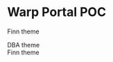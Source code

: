 # Warp Portal POC

<div class="s-bg-secondary s-text-inverted t2 m-4">
  Finn theme
</div>

<my-div></my-div>

<style>
.dba{--w-transparent:transparent;--w-black:#000;--w-white:#fff;--w-gray-950:#121212;--w-gray-900:#1b1b1f;--w-gray-850:#26262b;--w-gray-800:#2b2b30;--w-gray-750:#333338;--w-gray-700:#47474f;--w-gray-600:#5c5c66;--w-gray-500:#84848f;--w-gray-400:#afafb8;--w-gray-300:#cacad1;--w-gray-200:#dedee3;--w-gray-100:#f0f0f2;--w-gray-50:#f6f6f6;--w-red-900:#230103;--w-red-800:#5d0306;--w-red-700:#96050a;--w-red-600:#cf070e;--w-red-500:#de383d;--w-red-400:#ed686b;--w-red-300:#e77c80;--w-red-200:#efa3a6;--w-red-100:#f7cacc;--w-red-50:#fff0f1;--w-yellow-900:#221102;--w-yellow-800:#673a12;--w-yellow-700:#ad6421;--w-yellow-600:#f38e30;--w-yellow-500:#f5a051;--w-yellow-400:#f7b272;--w-yellow-300:#f9c493;--w-yellow-200:#fbd6b4;--w-yellow-100:#fde8d5;--w-yellow-50:#fef7f1;--w-green-900:#072719;--w-green-800:#0c3e2a;--w-green-700:#136647;--w-green-600:#1a8f64;--w-green-500:#3ea07c;--w-green-400:#62b294;--w-green-300:#86c4ac;--w-green-200:#aad6c4;--w-green-100:#cee8dc;--w-green-50:#f3fcf9;--w-phthaloblue-900:#000324;--w-phthaloblue-800:#000546;--w-phthaloblue-700:#000768;--w-phthaloblue-600:#00098a;--w-phthaloblue-500:#28309e;--w-phthaloblue-400:#5057b2;--w-phthaloblue-300:#787ec6;--w-phthaloblue-200:#a0a5da;--w-phthaloblue-100:#c8ccee;--w-phthaloblue-50:#f0f1ff;--w-jeanblue-900:#070f1d;--w-jeanblue-800:#162d56;--w-jeanblue-700:#244b8f;--w-jeanblue-600:#3269c8;--w-jeanblue-500:#5281d1;--w-jeanblue-400:#7299da;--w-jeanblue-300:#92b1e3;--w-jeanblue-200:#b2c9ec;--w-jeanblue-100:#d2e1f5;--w-jeanblue-50:#f3f6fc;--w-s-color-icon-notification:var(--w-white);--w-s-color-icon-info:var(--w-jeanblue-600);--w-s-color-icon-warning:var(--w-yellow-600);--w-s-color-icon-negative:var(--w-red-600);--w-s-color-icon-positive:var(--w-green-600);--w-s-color-icon-secondary-active:var(--w-phthaloblue-800);--w-s-color-icon-secondary-hover:var(--w-phthaloblue-700);--w-s-color-icon-secondary:var(--w-phthaloblue-600);--w-s-color-icon-primary:var(--w-jeanblue-600);--w-s-color-icon-inverted-static:var(--w-white);--w-s-color-icon-inverted-active:var(--w-gray-200);--w-s-color-icon-inverted-hover:var(--w-gray-100);--w-s-color-icon-inverted:var(--w-white);--w-s-color-icon-subtle-active:var(--w-gray-600);--w-s-color-icon-subtle-hover:var(--w-gray-500);--w-s-color-icon-subtle:var(--w-gray-400);--w-s-color-icon-disabled:var(--w-gray-300);--w-s-color-icon-selected-active:var(--w-jeanblue-800);--w-s-color-icon-selected-hover:var(--w-jeanblue-700);--w-s-color-icon-selected:var(--w-jeanblue-600);--w-s-color-icon-static:var(--w-gray-800);--w-s-color-icon-active:var(--w-jeanblue-800);--w-s-color-icon-hover:var(--w-jeanblue-700);--w-s-color-icon:var(--w-gray-900);--w-s-color-border-focus:var(--w-jeanblue-400);--w-s-color-border-info-subtle-active:var(--w-jeanblue-500);--w-s-color-border-info-subtle-hover:var(--w-jeanblue-400);--w-s-color-border-info-subtle:var(--w-jeanblue-300);--w-s-color-border-info-active:var(--w-jeanblue-800);--w-s-color-border-info-hover:var(--w-jeanblue-700);--w-s-color-border-info:var(--w-jeanblue-600);--w-s-color-border-warning-subtle-active:var(--w-yellow-500);--w-s-color-border-warning-subtle-hover:var(--w-yellow-400);--w-s-color-border-warning-subtle:var(--w-yellow-300);--w-s-color-border-warning-active:var(--w-yellow-800);--w-s-color-border-warning-hover:var(--w-yellow-700);--w-s-color-border-warning:var(--w-yellow-600);--w-s-color-border-negative-subtle-active:var(--w-red-500);--w-s-color-border-negative-subtle-hover:var(--w-red-400);--w-s-color-border-negative-subtle:var(--w-red-300);--w-s-color-border-negative-active:var(--w-red-800);--w-s-color-border-negative-hover:var(--w-red-700);--w-s-color-border-negative:var(--w-red-600);--w-s-color-border-positive-subtle-active:var(--w-green-500);--w-s-color-border-positive-subtle-hover:var(--w-green-400);--w-s-color-border-positive-subtle:var(--w-green-300);--w-s-color-border-positive-active:var(--w-green-800);--w-s-color-border-positive-hover:var(--w-green-700);--w-s-color-border-positive:var(--w-green-600);--w-s-color-border-secondary-active:var(--w-phthaloblue-800);--w-s-color-border-secondary-hover:var(--w-phthaloblue-700);--w-s-color-border-secondary:var(--w-phthaloblue-600);--w-s-color-border-primary-subtle-active:var(--w-jeanblue-500);--w-s-color-border-primary-subtle-hover:var(--w-jeanblue-400);--w-s-color-border-primary-subtle:var(--w-jeanblue-300);--w-s-color-border-primary-active:var(--w-jeanblue-800);--w-s-color-border-primary-hover:var(--w-jeanblue-700);--w-s-color-border-primary:var(--w-jeanblue-600);--w-s-color-border-inverted:var(--w-gray-300);--w-s-color-border-selected-active:var(--w-jeanblue-800);--w-s-color-border-selected-hover:var(--w-jeanblue-700);--w-s-color-border-selected:var(--w-jeanblue-600);--w-s-color-border-disabled:var(--w-gray-300);--w-s-color-border-active:var(--w-gray-500);--w-s-color-border-hover:var(--w-gray-400);--w-s-color-border:var(--w-gray-300);--w-s-color-background-notification:var(--w-red-600);--w-s-color-background-transparent-0:var(--w-transparent);--w-s-color-background-info-subtle-active:var(--w-jeanblue-200);--w-s-color-background-info-subtle-hover:var(--w-jeanblue-100);--w-s-color-background-info-subtle:var(--w-jeanblue-50);--w-s-color-background-info-active:var(--w-jeanblue-800);--w-s-color-background-info-hover:var(--w-jeanblue-700);--w-s-color-background-info:var(--w-jeanblue-600);--w-s-color-background-warning-subtle-active:var(--w-yellow-200);--w-s-color-background-warning-subtle-hover:var(--w-yellow-100);--w-s-color-background-warning-subtle:var(--w-yellow-50);--w-s-color-background-warning-active:var(--w-yellow-800);--w-s-color-background-warning-hover:var(--w-yellow-700);--w-s-color-background-warning:var(--w-yellow-600);--w-s-color-background-negative-subtle-active:var(--w-red-200);--w-s-color-background-negative-subtle-hover:var(--w-red-100);--w-s-color-background-negative-subtle:var(--w-red-50);--w-s-color-background-negative-active:var(--w-red-800);--w-s-color-background-negative-hover:var(--w-red-700);--w-s-color-background-negative:var(--w-red-600);--w-s-color-background-positive-subtle-active:var(--w-green-200);--w-s-color-background-positive-subtle-hover:var(--w-green-100);--w-s-color-background-positive-subtle:var(--w-green-50);--w-s-color-background-positive-active:var(--w-green-800);--w-s-color-background-positive-hover:var(--w-green-700);--w-s-color-background-positive:var(--w-green-600);--w-s-color-background-secondary-active:var(--w-phthaloblue-800);--w-s-color-background-secondary-hover:var(--w-phthaloblue-700);--w-s-color-background-secondary:var(--w-phthaloblue-600);--w-s-color-background-primary-subtle-active:var(--w-jeanblue-200);--w-s-color-background-primary-subtle-hover:var(--w-jeanblue-100);--w-s-color-background-primary-subtle:var(--w-jeanblue-50);--w-s-color-background-primary-active:var(--w-jeanblue-800);--w-s-color-background-primary-hover:var(--w-jeanblue-700);--w-s-color-background-primary:var(--w-jeanblue-600);--w-s-color-background-inverted:var(--w-gray-900);--w-s-color-background-selected-active:var(--w-jeanblue-200);--w-s-color-background-selected-hover:var(--w-jeanblue-100);--w-s-color-background-selected:var(--w-jeanblue-50);--w-s-color-background-disabled-subtle:var(--w-gray-200);--w-s-color-background-disabled:var(--w-gray-300);--w-s-color-background-subtle-active:var(--w-gray-300);--w-s-color-background-subtle-hover:var(--w-gray-200);--w-s-color-background-subtle:var(--w-gray-100);--w-s-color-background-active:var(--w-gray-200);--w-s-color-background-hover:var(--w-gray-100);--w-s-color-background:var(--w-white);--w-s-color-surface-elevated-300-active:var(--w-gray-200);--w-s-color-surface-elevated-300-hover:var(--w-gray-100);--w-s-color-surface-elevated-300:var(--w-white);--w-s-color-surface-elevated-200-active:var(--w-gray-200);--w-s-color-surface-elevated-200-hover:var(--w-gray-100);--w-s-color-surface-elevated-200:var(--w-white);--w-s-color-surface-elevated-100-active:var(--w-gray-200);--w-s-color-surface-elevated-100-hover:var(--w-gray-100);--w-s-color-surface-elevated-100:var(--w-white);--w-s-color-surface-sunken:var(--w-gray-50);--w-s-color-surface-active:var(--w-gray-200);--w-s-color-surface-hover:var(--w-gray-100);--w-s-color-surface:var(--w-white);--w-s-color-text-positive:var(--w-green-600);--w-s-color-text-negative:var(--w-red-600);--w-s-color-text-disabled:var(--w-gray-300);--w-s-color-text-link:var(--w-jeanblue-600);--w-s-color-text-inverted-static:var(--w-white);--w-s-color-text-inverted-subtle:var(--w-gray-50);--w-s-color-text-inverted:var(--w-white);--w-s-color-text-placeholder:var(--w-gray-300);--w-s-color-text-static:var(--w-gray-800);--w-s-color-text-subtle:var(--w-gray-600);--w-s-color-text:var(--w-gray-900);--w-color-switch-background-track-disabled:var(--w-gray-200);--w-color-switch-track-background-hover:var(--w-gray-300);--w-color-switch-track-background:var(--w-gray-200);--w-color-pill-suggestion-background-active:var(--w-gray-400);--w-color-pill-suggestion-background-hover:var(--w-gray-300);--w-color-pill-suggestion-background:var(--w-gray-200);--w-color-page-indicator-background-hover:var(--w-gray-400);--w-color-page-indicator-background:var(--w-gray-300);--w-color-callout-border:var(--w-green-400);--w-color-callout-background:var(--w-green-100);--w-color-button-pill-background-hover:rgba(var(--w-rgb-jeanblue-300),.3);--w-color-badge-price-background:var(--w-black);--w-color-badge-sponsored-background:var(--w-jeanblue-200);--w-color-badge-negative-background:var(--w-red-100);--w-color-badge-warning-background:var(--w-yellow-100);--w-color-badge-info-background:var(--w-jeanblue-100);--w-color-badge-positive-background:var(--w-green-100);--w-color-badge-neutral-background:var(--w-gray-100);--w-color-tooltip-background-static:var(--w-s-color-background-inverted);--w-color-navbar-border-selected:var(--w-s-color-border-secondary);--w-color-navbar-icon-selected:var(--w-s-color-icon-secondary);--w-color-button-primary-background-active:var(--w-s-color-background-primary-active);--w-color-button-primary-background-hover:var(--w-s-color-background-primary-hover);--w-color-button-primary-background:var(--w-s-color-background-primary);--w-rgb-transparent:#fff0;--w-rgb-black:0,0,0;--w-rgb-white:255,255,255;--w-rgb-gray-950:18,18,18;--w-rgb-gray-900:27,27,31;--w-rgb-gray-850:38,38,43;--w-rgb-gray-800:43,43,48;--w-rgb-gray-750:51,51,56;--w-rgb-gray-700:71,71,79;--w-rgb-gray-600:92,92,102;--w-rgb-gray-500:132,132,143;--w-rgb-gray-400:175,175,184;--w-rgb-gray-300:202,202,209;--w-rgb-gray-200:222,222,227;--w-rgb-gray-100:240,240,242;--w-rgb-gray-50:246,246,246;--w-rgb-red-900:35,1,3;--w-rgb-red-800:93,3,6;--w-rgb-red-700:150,5,10;--w-rgb-red-600:207,7,14;--w-rgb-red-500:222,56,61;--w-rgb-red-400:237,104,107;--w-rgb-red-300:231,124,128;--w-rgb-red-200:239,163,166;--w-rgb-red-100:247,202,204;--w-rgb-red-50:255,240,241;--w-rgb-yellow-900:34,17,2;--w-rgb-yellow-800:103,58,18;--w-rgb-yellow-700:173,100,33;--w-rgb-yellow-600:243,142,48;--w-rgb-yellow-500:245,160,81;--w-rgb-yellow-400:247,178,114;--w-rgb-yellow-300:249,196,147;--w-rgb-yellow-200:251,214,180;--w-rgb-yellow-100:253,232,213;--w-rgb-yellow-50:254,247,241;--w-rgb-green-900:7,39,25;--w-rgb-green-800:12,62,42;--w-rgb-green-700:19,102,71;--w-rgb-green-600:26,143,100;--w-rgb-green-500:62,160,124;--w-rgb-green-400:98,178,148;--w-rgb-green-300:134,196,172;--w-rgb-green-200:170,214,196;--w-rgb-green-100:206,232,220;--w-rgb-green-50:243,252,249;--w-rgb-phthaloblue-900:0,3,36;--w-rgb-phthaloblue-800:0,5,70;--w-rgb-phthaloblue-700:0,7,104;--w-rgb-phthaloblue-600:0,9,138;--w-rgb-phthaloblue-500:40,48,158;--w-rgb-phthaloblue-400:80,87,178;--w-rgb-phthaloblue-300:120,126,198;--w-rgb-phthaloblue-200:160,165,218;--w-rgb-phthaloblue-100:200,204,238;--w-rgb-phthaloblue-50:240,241,255;--w-rgb-jeanblue-900:7,15,29;--w-rgb-jeanblue-800:22,45,86;--w-rgb-jeanblue-700:36,75,143;--w-rgb-jeanblue-600:50,105,200;--w-rgb-jeanblue-500:82,129,209;--w-rgb-jeanblue-400:114,153,218;--w-rgb-jeanblue-300:146,177,227;--w-rgb-jeanblue-200:178,201,236;--w-rgb-jeanblue-100:210,225,245;--w-rgb-jeanblue-50:243,246,252;--w-s-rgb-icon-notification:var(--w-rgb-white);--w-s-rgb-icon-info:var(--w-rgb-jeanblue-600);--w-s-rgb-icon-warning:var(--w-rgb-yellow-600);--w-s-rgb-icon-negative:var(--w-rgb-red-600);--w-s-rgb-icon-positive:var(--w-rgb-green-600);--w-s-rgb-icon-secondary-active:var(--w-rgb-phthaloblue-800);--w-s-rgb-icon-secondary-hover:var(--w-rgb-phthaloblue-700);--w-s-rgb-icon-secondary:var(--w-rgb-phthaloblue-600);--w-s-rgb-icon-primary:var(--w-rgb-jeanblue-600);--w-s-rgb-icon-inverted-static:var(--w-rgb-white);--w-s-rgb-icon-inverted-active:var(--w-rgb-gray-200);--w-s-rgb-icon-inverted-hover:var(--w-rgb-gray-100);--w-s-rgb-icon-inverted:var(--w-rgb-white);--w-s-rgb-icon-subtle-active:var(--w-rgb-gray-600);--w-s-rgb-icon-subtle-hover:var(--w-rgb-gray-500);--w-s-rgb-icon-subtle:var(--w-rgb-gray-400);--w-s-rgb-icon-disabled:var(--w-rgb-gray-300);--w-s-rgb-icon-selected-active:var(--w-rgb-jeanblue-800);--w-s-rgb-icon-selected-hover:var(--w-rgb-jeanblue-700);--w-s-rgb-icon-selected:var(--w-rgb-jeanblue-600);--w-s-rgb-icon-static:var(--w-rgb-gray-800);--w-s-rgb-icon-active:var(--w-rgb-jeanblue-800);--w-s-rgb-icon-hover:var(--w-rgb-jeanblue-700);--w-s-rgb-icon:var(--w-rgb-gray-900);--w-s-rgb-border-focus:var(--w-rgb-jeanblue-400);--w-s-rgb-border-info-subtle-active:var(--w-rgb-jeanblue-500);--w-s-rgb-border-info-subtle-hover:var(--w-rgb-jeanblue-400);--w-s-rgb-border-info-subtle:var(--w-rgb-jeanblue-300);--w-s-rgb-border-info-active:var(--w-rgb-jeanblue-800);--w-s-rgb-border-info-hover:var(--w-rgb-jeanblue-700);--w-s-rgb-border-info:var(--w-rgb-jeanblue-600);--w-s-rgb-border-warning-subtle-active:var(--w-rgb-yellow-500);--w-s-rgb-border-warning-subtle-hover:var(--w-rgb-yellow-400);--w-s-rgb-border-warning-subtle:var(--w-rgb-yellow-300);--w-s-rgb-border-warning-active:var(--w-rgb-yellow-800);--w-s-rgb-border-warning-hover:var(--w-rgb-yellow-700);--w-s-rgb-border-warning:var(--w-rgb-yellow-600);--w-s-rgb-border-negative-subtle-active:var(--w-rgb-red-500);--w-s-rgb-border-negative-subtle-hover:var(--w-rgb-red-400);--w-s-rgb-border-negative-subtle:var(--w-rgb-red-300);--w-s-rgb-border-negative-active:var(--w-rgb-red-800);--w-s-rgb-border-negative-hover:var(--w-rgb-red-700);--w-s-rgb-border-negative:var(--w-rgb-red-600);--w-s-rgb-border-positive-subtle-active:var(--w-rgb-green-500);--w-s-rgb-border-positive-subtle-hover:var(--w-rgb-green-400);--w-s-rgb-border-positive-subtle:var(--w-rgb-green-300);--w-s-rgb-border-positive-active:var(--w-rgb-green-800);--w-s-rgb-border-positive-hover:var(--w-rgb-green-700);--w-s-rgb-border-positive:var(--w-rgb-green-600);--w-s-rgb-border-secondary-active:var(--w-rgb-phthaloblue-800);--w-s-rgb-border-secondary-hover:var(--w-rgb-phthaloblue-700);--w-s-rgb-border-secondary:var(--w-rgb-phthaloblue-600);--w-s-rgb-border-primary-subtle-active:var(--w-rgb-jeanblue-500);--w-s-rgb-border-primary-subtle-hover:var(--w-rgb-jeanblue-400);--w-s-rgb-border-primary-subtle:var(--w-rgb-jeanblue-300);--w-s-rgb-border-primary-active:var(--w-rgb-jeanblue-800);--w-s-rgb-border-primary-hover:var(--w-rgb-jeanblue-700);--w-s-rgb-border-primary:var(--w-rgb-jeanblue-600);--w-s-rgb-border-inverted:var(--w-rgb-gray-300);--w-s-rgb-border-selected-active:var(--w-rgb-jeanblue-800);--w-s-rgb-border-selected-hover:var(--w-rgb-jeanblue-700);--w-s-rgb-border-selected:var(--w-rgb-jeanblue-600);--w-s-rgb-border-disabled:var(--w-rgb-gray-300);--w-s-rgb-border-active:var(--w-rgb-gray-500);--w-s-rgb-border-hover:var(--w-rgb-gray-400);--w-s-rgb-border:var(--w-rgb-gray-300);--w-s-rgb-background-notification:var(--w-rgb-red-600);--w-s-rgb-background-transparent-0:var(--w-rgb-transparent);--w-s-rgb-background-info-subtle-active:var(--w-rgb-jeanblue-200);--w-s-rgb-background-info-subtle-hover:var(--w-rgb-jeanblue-100);--w-s-rgb-background-info-subtle:var(--w-rgb-jeanblue-50);--w-s-rgb-background-info-active:var(--w-rgb-jeanblue-800);--w-s-rgb-background-info-hover:var(--w-rgb-jeanblue-700);--w-s-rgb-background-info:var(--w-rgb-jeanblue-600);--w-s-rgb-background-warning-subtle-active:var(--w-rgb-yellow-200);--w-s-rgb-background-warning-subtle-hover:var(--w-rgb-yellow-100);--w-s-rgb-background-warning-subtle:var(--w-rgb-yellow-50);--w-s-rgb-background-warning-active:var(--w-rgb-yellow-800);--w-s-rgb-background-warning-hover:var(--w-rgb-yellow-700);--w-s-rgb-background-warning:var(--w-rgb-yellow-600);--w-s-rgb-background-negative-subtle-active:var(--w-rgb-red-200);--w-s-rgb-background-negative-subtle-hover:var(--w-rgb-red-100);--w-s-rgb-background-negative-subtle:var(--w-rgb-red-50);--w-s-rgb-background-negative-active:var(--w-rgb-red-800);--w-s-rgb-background-negative-hover:var(--w-rgb-red-700);--w-s-rgb-background-negative:var(--w-rgb-red-600);--w-s-rgb-background-positive-subtle-active:var(--w-rgb-green-200);--w-s-rgb-background-positive-subtle-hover:var(--w-rgb-green-100);--w-s-rgb-background-positive-subtle:var(--w-rgb-green-50);--w-s-rgb-background-positive-active:var(--w-rgb-green-800);--w-s-rgb-background-positive-hover:var(--w-rgb-green-700);--w-s-rgb-background-positive:var(--w-rgb-green-600);--w-s-rgb-background-secondary-active:var(--w-rgb-phthaloblue-800);--w-s-rgb-background-secondary-hover:var(--w-rgb-phthaloblue-700);--w-s-rgb-background-secondary:var(--w-rgb-phthaloblue-600);--w-s-rgb-background-primary-subtle-active:var(--w-rgb-jeanblue-200);--w-s-rgb-background-primary-subtle-hover:var(--w-rgb-jeanblue-100);--w-s-rgb-background-primary-subtle:var(--w-rgb-jeanblue-50);--w-s-rgb-background-primary-active:var(--w-rgb-jeanblue-800);--w-s-rgb-background-primary-hover:var(--w-rgb-jeanblue-700);--w-s-rgb-background-primary:var(--w-rgb-jeanblue-600);--w-s-rgb-background-inverted:var(--w-rgb-gray-900);--w-s-rgb-background-selected-active:var(--w-rgb-jeanblue-200);--w-s-rgb-background-selected-hover:var(--w-rgb-jeanblue-100);--w-s-rgb-background-selected:var(--w-rgb-jeanblue-50);--w-s-rgb-background-disabled-subtle:var(--w-rgb-gray-200);--w-s-rgb-background-disabled:var(--w-rgb-gray-300);--w-s-rgb-background-subtle-active:var(--w-rgb-gray-300);--w-s-rgb-background-subtle-hover:var(--w-rgb-gray-200);--w-s-rgb-background-subtle:var(--w-rgb-gray-100);--w-s-rgb-background-active:var(--w-rgb-gray-200);--w-s-rgb-background-hover:var(--w-rgb-gray-100);--w-s-rgb-background:var(--w-rgb-white);--w-s-rgb-surface-elevated-300-active:var(--w-rgb-gray-200);--w-s-rgb-surface-elevated-300-hover:var(--w-rgb-gray-100);--w-s-rgb-surface-elevated-300:var(--w-rgb-white);--w-s-rgb-surface-elevated-200-active:var(--w-rgb-gray-200);--w-s-rgb-surface-elevated-200-hover:var(--w-rgb-gray-100);--w-s-rgb-surface-elevated-200:var(--w-rgb-white);--w-s-rgb-surface-elevated-100-active:var(--w-rgb-gray-200);--w-s-rgb-surface-elevated-100-hover:var(--w-rgb-gray-100);--w-s-rgb-surface-elevated-100:var(--w-rgb-white);--w-s-rgb-surface-sunken:var(--w-rgb-gray-50);--w-s-rgb-surface-active:var(--w-rgb-gray-200);--w-s-rgb-surface-hover:var(--w-rgb-gray-100);--w-s-rgb-surface:var(--w-rgb-white);--w-s-rgb-text-positive:var(--w-rgb-green-600);--w-s-rgb-text-negative:var(--w-rgb-red-600);--w-s-rgb-text-disabled:var(--w-rgb-gray-300);--w-s-rgb-text-link:var(--w-rgb-jeanblue-600);--w-s-rgb-text-inverted-static:var(--w-rgb-white);--w-s-rgb-text-inverted-subtle:var(--w-rgb-gray-50);--w-s-rgb-text-inverted:var(--w-rgb-white);--w-s-rgb-text-placeholder:var(--w-rgb-gray-300);--w-s-rgb-text-static:var(--w-rgb-gray-800);--w-s-rgb-text-subtle:var(--w-rgb-gray-600);--w-s-rgb-text:var(--w-rgb-gray-900);--w-shadow-s:0 1px 6px #0000001f,0 1px 1px #00000029;--w-shadow-m:0 3px 6px #0000001a,0 3px 8px #00000029;--w-shadow-l:0 6px 12px #0003,0 10px 20px #0000001a;--w-shadow-xl:0 9px 18px #0000001a,0 14px 28px #0003;--w-shadow-slider:0 1px 6px #0000001f,0 1px 1px #00000029;--w-shadow-slider-handle-active:0 0 0 8px #00000014;--w-shadow-slider-handle-hover:0 0 0 6px #00000014;--w-s-shadow-surface-elevated-100:var(--w-shadow-m);--w-s-shadow-surface-elevated-100-hover:var(--w-shadow-l);--w-s-shadow-surface-elevated-100-active:var(--w-shadow-m);--w-s-shadow-surface-elevated-200:var(--w-shadow-s);--w-s-shadow-surface-elevated-200-hover:var(--w-shadow-m);--w-s-shadow-surface-elevated-200-active:var(--w-shadow-s);--w-s-shadow-surface-elevated-300:var(--w-shadow-l);--w-s-shadow-surface-elevated-300-hover:var(--w-shadow-xl);--w-s-shadow-surface-elevated-300-active:var(--w-shadow-l);--w-icon-list-checked:url("data:image/svg+xml,%3Csvg xmlns='http://www.w3.org/2000/svg' fill='none' viewBox='0 0 16 16'%3E%3Ctitle%3ECheckmark%3C/title%3E%3Cpath stroke='%233269c8' stroke-linecap='round' stroke-linejoin='round' stroke-width='1.5' d='M3.83 7.667 7.163 11l5.334-6'%3E%3C/path%3E%3C/svg%3E");--w-icon-toggle-checked:url("data:image/svg+xml,%3csvg xmlns='http://www.w3.org/2000/svg' viewBox='0 0 16 16' fill='white'%3e%3cpath d='M12.207 4.793a1 1 0 010 1.414l-5 5a1 1 0 01-1.414 0l-2-2a1 1 0 011.414-1.414L6.5 9.086l4.293-4.293a1 1 0 011.414 0z'/%3e%3c/svg%3e");--w-color-button-pill-background-active:rgba(var(--w-rgb-jeanblue-400),.3);--w-color-buttongroup-utility-background-hover:var(--w-gray-100);--w-color-buttongroup-utility-background-selected:var(--w-gray-200);--w-color-buttongroup-utility-border:var(--w-gray-300);--w-color-buttongroup-utility-border-selected:var(--w-gray-700);--w-inherit:inherit;--w-none:none;--w-font-size-xs:1.2rem;--w-font-size-s:1.4rem;--w-font-size-m:1.6rem;--w-font-size-ml:2rem;--w-font-size-l:2.2rem;--w-font-size-xl:2.8rem;--w-font-size-xxl:3.4rem;--w-font-size-xxxl:4.8rem;--w-font-family:DBA;--w-line-height-xs:1.6rem;--w-line-height-s:1.8rem;--w-line-height-m:2.2rem;--w-line-height-ml:2.6rem;--w-line-height-l:2.8rem;--w-line-height-xl:3.4rem;--w-line-height-xxl:4.1rem;--w-line-height-xxxl:5.6rem;--w-color-avatar-background:var(--w-s-color-background-subtle);--w-color-avatar-icon:var(--w-s-color-icon-disabled)}
</style>
<div class="dba s-bg-secondary s-text-inverted t2 m-4">
 DBA theme
</div>

<div class="s-bg-secondary s-text-inverted t2 m-4">
 Finn theme
</div>